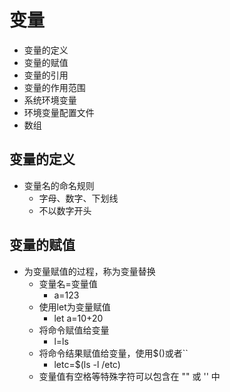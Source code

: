 # 变量
* 变量的定义
* 变量的赋值
* 变量的引用
* 变量的作用范围
* 系统环境变量
* 环境变量配置文件
* 数组

## 变量的定义
* 变量名的命名规则
  * 字母、数字、下划线
  * 不以数字开头

## 变量的赋值
* 为变量赋值的过程，称为变量替换
  * 变量名=变量值
    * a=123
  * 使用let为变量赋值
    * let a=10+20
  * 将命令赋值给变量
    * l=ls
  * 将命令结果赋值给变量，使用$()或者``
    * letc=$(ls -l /etc)
  * 变量值有空格等特殊字符可以包含在 "" 或 '' 中